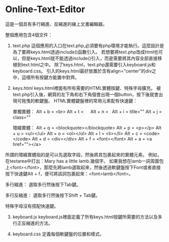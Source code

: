 # Online-Text-Editor
這是一個具有多行縮進、反縮進的線上文書編輯器。

整個應用包含4個文件：

1. text.php
  這個應用的入口在text.php,必須要有php環境才能執行。這麼設計是為了要將keys.html透過include()函數引入。
  若想要將text.php改成html也可以，但是keys.html就不能透過include()引入，而是需要將其內容全部直接移植到text.html之中。
  除了keys.html，text.php還需要引入keyboard.js和keyboard.css。
  引入的keys.html最好放置於含有align="center"的div之中，這樣所有按鍵方能置中對齊。

2. keys.html
  keys.html裡面有所有需要的HTML實體按鍵、特殊字母擴充。
  被text.php引入後，網頁的左下角和右下角個會出現一個button，按下後就會出現可拖曳的軟鍵盤。
  HTML實體鍵盤裡的常用元素配有快速鍵：

    單獨實體：
      Alt + b = &#60;br&#62;
      Alt + t = &emsp;
      Alt + n = &nbsp;
      Alt + i =  title=""
      Alt + j =  class=""

    環綴實體：
      Alt + q = &#60;blockquote&#62;&#60;/blockquote&#62;
      Alt + p = &#60;p&#62;&#60;/p&#62;
      Alt + u = &#60;ul&#62;&#60;/ul&#62;
      Alt + o = &#60;ol&#62;&#60;/ol&#62;
      Alt + l = &#60;li&#62;&#60;/li&#62;
      Alt + c = &#60;code&#62;&#60;/code&#62;
      Alt + d = &#60;div&#62;&#60;/div&#62;
      Alt + f = &#60;font&#62;&#60;/font&#62;
      Alt + a = &#60;a href=""&#62;&#60;/a&#62;

  所謂的環綴實體指的是可以先選取字段，然後將其包裹起來的實體元素。
  例如，在textarea中打出：Mary has a little lamb.幾個字。
  如果我想在lamb一詞周圍包上&#60;font&#62;&#60;/font&#62;，那麼先將lamb選取起來，然後透過軟鍵盤按下Font或者直接按下快速鍵Alt + f，便可將該詞包裹起來：&#60;font&#62;lamb&#60;/font&#62;。
  
  多行縮進：
    選取多行然後按下Tab鍵。

  多行反縮進：
    選取多行然後按下Shift + Tab鍵。

  特殊字母沒有搭配快速鍵。

3. keyboard.js
  keyboard.js裡面定義了所有keys.html按鍵所需要的方法以及多行正反縮進的方法。

4. keyboard.css
  定義每個軟鍵盤的位置和樣式。
